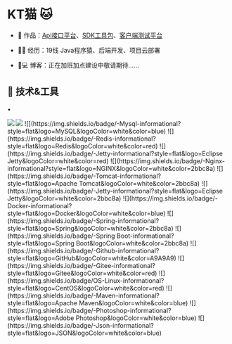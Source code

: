 # KT猫 🐱


- 🏡 作品：<a href="https://github.com/liyupi/code-nav" target="_blank">Api接口平台</a>、<a href="https://github.com/liyupi/code-nav" target="_blank">SDK工具包</a>、<a href="https://github.com/liyupi/code-nav" target="_blank">客户端测试平台</a>

- 👨‍💻 经历：19线 Java程序猿、后端开发、项目云部署

- 🤔💻 博客：正在加班加点建设中敬请期待......

## 🔧 技术&工具
•


<img align="left" src="https://github-readme-stats.vercel.app/api?username=nor404&include_all_commits=true&count_private-true&custom_title=nor404'%20GitHub%20Stats&line_height=30&show_icons=true&hide_border=true&bg_color=192133&title_color=efb752&icon_color=efb752&text_color=70bed9">

<img src="https://img.shields.io/static/v1?label=编辑器&message=intellij IDEA IDEA&logo=IntelliJ IDEA&color=blue"/>
![](https://img.shields.io/badge/-Mysql-informational?style=flat&logo=MySQL&logoColor=white&color=blue)
![](https://img.shields.io/badge/-Redis-informational?style=flat&logo=Redis&logoColor=white&color=red)
![](https://img.shields.io/badge/-Jetty-informational?style=flat&logo=Eclipse Jetty&logoColor=white&color=red)
![](https://img.shields.io/badge/-Nginx-informational?style=flat&logo=NGINX&logoColor=white&color=2bbc8a)
![](https://img.shields.io/badge/-Tomcat-informational?style=flat&logo=Apache Tomcat&logoColor=white&color=2bbc8a)
![](https://img.shields.io/badge/-Jetty-informational?style=flat&logo=Eclipse Jetty&logoColor=white&color=2bbc8a)
![](https://img.shields.io/badge/-Docker-informational?style=flat&logo=Docker&logoColor=white&color=blue)
![](https://img.shields.io/badge/-Spring-informational?style=flat&logo=Spring&logoColor=white&color=2bbc8a)
![](https://img.shields.io/badge/-Spring Boot-informational?style=flat&logo=Spring Boot&logoColor=white&color=2bbc8a)
![](https://img.shields.io/badge/-Github-informational?style=flat&logo=GitHub&logoColor=white&color=A9A9A9)
![](https://img.shields.io/badge/-Gitee-informational?style=flat&logo=Gitee&logoColor=white&color=red)
![](https://img.shields.io/badge/OS-Linux-informational?style=flat&logo=CentOS&logoColor=white&color=red)
![](https://img.shields.io/badge/-Maven-informational?style=flat&logo=Apache Maven&logoColor=white&color=blue)
![](https://img.shields.io/badge/-Photoshop-informational?style=flat&logo=Adobe Photoshop&logoColor=white&color=blue)
![](https://img.shields.io/badge/-Json-informational?style=flat&logo=JSON&logoColor=white&color=blue)
         
